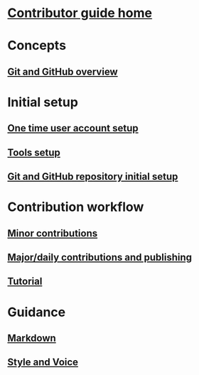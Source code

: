 # [Contributor guide home](index.md)

# Concepts
## [Git and GitHub overview](git-and-github-overview.md)

# Initial setup
## [One time user account setup](user-account-setup.md)
## [Tools setup](tools-setup.md)
## [Git and GitHub repository initial setup](git-and-github-repository-initial-setup.md)

# Contribution workflow
## [Minor contributions](minor-contributions.md)
## [Major/daily contributions and publishing](contributing-and-publishing.md)
## [Tutorial](git-github-workflow-tutorial.md)

# Guidance
## [Markdown](markdown.md)
## [Style and Voice](style-and-voice.md)
